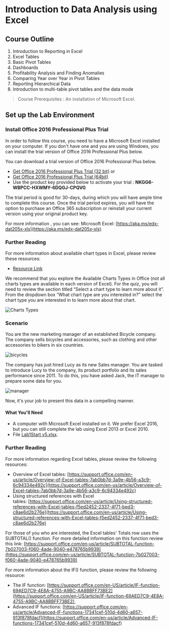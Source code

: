 # Introduction to Data Analysis using Excel

## Course Outline

1. Introduction to Reporting in Excel
1. Excel Tables
1. Basic Pivot Tables
1. Dashboards
1. Profitability Analysis and Finding Anomalies
1. Comparing Year over Year in Pivot Tables
1. Reporting Hierarchical Data
1. Introduction to multi-table pivot tables and the data mode

> Course Prerequisites : An installation of Microsoft Excel.

## Set up the Lab Environment

### Install Office 2016 Professional Plus Trial

In order to follow this course, you need to have a Microsoft Excel installed on your computer. If you don't have one and you are using Windows, you can install the trial version of Office 2016 Professional Plus below.

You can download a trial version of Office 2016 Professional Plus below.

+ [Get Office 2016 Professional Plus Trial (32 bit)](https://aka.ms/edx-dat205x-o32) or
+ [Get Office 2016 Professional Plus Trial (64bit)](https://aka.ms/edx-dat205x-o64)
+ Use the product key provided below to activate your trial : **NKGG6-WBPCC-HXWMY-6DQGJ-CPQVG**

The trial period is good for 30-days, during which you will have ample time to complete this course. Once the trial period expires, you will have the option to purchase an Office 365 subscription or reinstall your current version using your original product key.

For more information , you can see:  Microsoft Excel: [https://aka.ms/edx-dat205x-xls](https://aka.ms/edx-dat205x-xls)

### Further Reading

For more information about available chart types in Excel, please review these resources:

+ [Resource Link](https://support.office.com/en-us/article/Available-chart-types-in-Office-a6187218-807e-4103-9e0a-27cdb19afb90?ui=en-US&rs=en-US&ad=US)

We recommend that you explore the Available Charts Types in Office (not all charts types are available in each version of Excel). For the quiz, you will need to review the section titled “Select a chart type to learn more about it”. From the dropdown box “What chart type are you interested in?” select the chart type you are interested in to learn more about that chart.

![Charts Types](https://prod-edxapp.edx-cdn.org/assets/courseware/v1/a3cec16262fc902fa1df5be47504ca45/asset-v1:Microsoft+DAT205x+1T2018+type@asset+block/pic1.png)

### Scenario

You are the new marketing manager of an established Bicycle company. The company sells bicycles and accessories, such as clothing and other accessories to bikers in six countries.

![bicycles](https://prod-edxapp.edx-cdn.org/assets/courseware/v1/145a24f98e4519dbb5830fd8960bfca7/asset-v1:Microsoft+DAT205x+1T2018+type@asset+block/ba.png)

The company has just hired Lucy as its new Sales manager. You are tasked to introduce Lucy to the company, its product portfolio and its sales performance since 2011. To do this, you have asked Jack, the IT manager to prepare some data for you.

![manager](https://prod-edxapp.edx-cdn.org/assets/courseware/v1/644968421ee57d22dd8a38576550fd15/asset-v1:Microsoft+DAT205x+1T2018+type@asset+block/jlm.png)

Now, it's your job to present this data in a compelling manner.

#### What You'll Need

* A computer with Microsoft Excel installed on it. We prefer Excel 2016, but you can still complete the lab using Excel 2013 or Excel 2010.
* File [Lab1Start v5.xlsx](https://github.com/MicrosoftLearning/Introduction-to-Data-Analysis-using-Excel/raw/master/Module1/Lab1Start%20v5.xlsx).

### Further Reading

For more information regarding Excel tables, please review the following resources:

*   Overview of Excel tables: [https://support.office.com/en-us/article/Overview-of-Excel-tables-7ab0bb7d-3a9e-4b56-a3c9-6c94334e492c](https://support.office.com/en-us/article/Overview-of-Excel-tables-7ab0bb7d-3a9e-4b56-a3c9-6c94334e492c)
*   Using structured references with Excel tables: [https://support.office.com/en-us/article/Using-structured-references-with-Excel-tables-f5ed2452-2337-4f71-bed3-c8ae6d2b276e](https://support.office.com/en-us/article/Using-structured-references-with-Excel-tables-f5ed2452-2337-4f71-bed3-c8ae6d2b276e)

For those of you who are interested, the Excel tables' Totals row uses the SUBTOTAL() function. For more detailed information on this function review this link: [https://support.office.com/en-us/article/SUBTOTAL-function-7b027003-f060-4ade-9040-e478765b9939](https://support.office.com/en-us/article/SUBTOTAL-function-7b027003-f060-4ade-9040-e478765b9939)

For more information about the IF() function, please review the following resource:

*   The IF function: [https://support.office.com/en-US/article/IF-function-69AED7C9-4E8A-4755-A9BC-AA8BBFF73BE2](https://support.office.com/en-US/article/IF-function-69AED7C9-4E8A-4755-A9BC-AA8BBFF73BE2) 
*   Advanced IF functions: [https://support.office.com/en-us/article/Advanced-IF-functions-17341cef-510d-4d60-a657-913f878fdacf](https://support.office.com/en-us/article/Advanced-IF-functions-17341cef-510d-4d60-a657-913f878fdacf)

### 
### 
### 
### 
### 
### 
### 
### 
### 
### 
### 
### 
### 
### 
### 
### 
### 
### 
### 
### 
### 
### 
### 
### 
### 
### 
### 
### 
### 
### 
### 
### 
### 
### 
### 
### 
### 
### 
### 
### 
### 
### 
### 
### 
### 
### 
### 
### 
### 
### 
### 
### 
### 
### 
### 
### 
### 
### 
### 
### 
### 
### 
### 
### 
### 
### 
### 
### 
### 
### 
### 
### 
### 
### 
### 
### 
### 
### 
### 
### 
### 
### 
### 
### 
### 
### 
### 
### 
### 
### 
### 
### 
### 
### 
### 
### 
### 
### 
### 
### 
### 
### 
### 
### 
### 
### 
### 
### 
